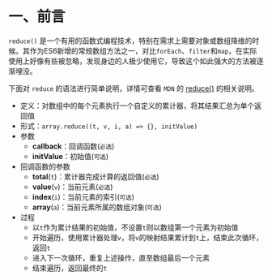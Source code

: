 # 一、前言

`reduce()` 是一个有用的函数式编程技术，特别在需求上需要对象或数组降维的时候。其作为ES6新增的常规数组方法之一，对比`forEach`、`filter`和`map`，在实际使用上好像有些被忽略，发现身边的人极少使用它，导致这个如此强大的方法被逐渐埋没。

下面对 `reduce` 的语法进行简单说明，详情可查看 `MDN` 的 [reduce()](https://developer.mozilla.org/zh-CN/docs/Web/JavaScript/Reference/Global_Objects/Array/reduce) 的相关说明。

- 定义：对数组中的每个元素执行一个自定义的累计器，将其结果汇总为单个返回值
- 形式：`array.reduce((t, v, i, a) => {}, initValue)`
- 参数
  - **callback**：回调函数(`必选`)
  - **initValue**：初始值(`可选`)
- 回调函数的参数
  - **total**(`t`)：累计器完成计算的返回值(`必选`)
  - **value**(`v`)：当前元素(`必选`)
  - **index**(`i`)：当前元素的索引(`可选`)
  - **array**(`a`)：当前元素所属的数组对象(`可选`)
- 过程
  - 以`t`作为累计结果的初始值，不设置`t`则以数组第一个元素为初始值
  - 开始遍历，使用累计器处理`v`，将`v`的映射结果累计到`t`上，结束此次循环，返回`t`
  - 进入下一次循环，重复上述操作，直至数组最后一个元素
  - 结束遍历，返回最终的`t`

